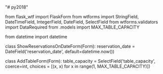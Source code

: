"# py2018"

from flask_wtf import FlaskForm
from wtforms import StringField, DateTimeField, IntegerField, DateField, SelectField
from wtforms.validators import DataRequired
from .models import MAX_TABLE_CAPACITY

from datetime import datetime




class ShowReservationsOnDateForm(Form):
    reservation_date = DateField('reservation_date', default=datetime.now())

class AddTableForm(Form):
    table_capacity = SelectField('table_capacity', coerce=int, choices = [(x, x) for x in range(1, MAX_TABLE_CAPACITY)]) 
